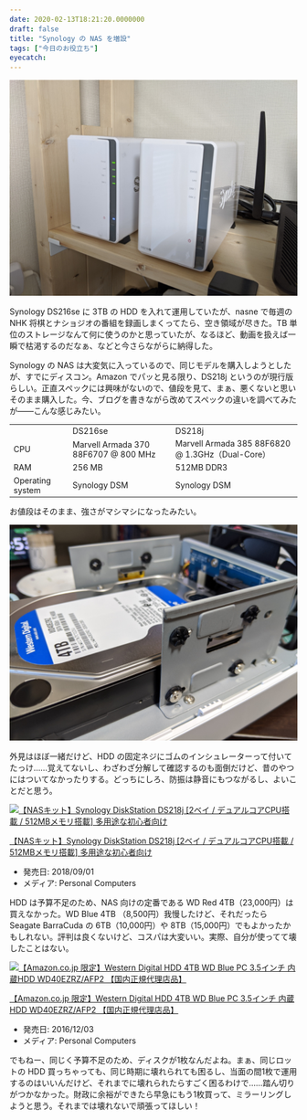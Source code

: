 ```yaml
---
date: 2020-02-13T18:21:20.0000000
draft: false
title: "Synology の NAS を増設"
tags: ["今日のお役立ち"]
eyecatch: 
---
```

<p><span itemscope itemtype="http://schema.org/Photograph"><img src="20200213180759.png" alt="f:id:daruyanagi:20200213180759p:plain" title="f:id:daruyanagi:20200213180759p:plain" class="hatena-fotolife" itemprop="image"></span></p><p>Synology DS216se に 3TB の HDD を入れて運用していたが、nasne で毎週の NHK 将棋とナショジオの番組を録画しまくってたら、空き領域が尽きた。TB 単位のストレージなんて何に使うのかと思っていたが、なるほど、動画を扱えば一瞬で枯渇するのだなぁ、などと今さらながらに納得した。</p><p>Synology の NAS は大変気に入っているので、同じモデルを購入しようとしたが、すでにディスコン。Amazon でパッと見る限り、DS218j というのが現行版らしい。正直スペックには興味がないので、値段を見て、まぁ、悪くないと思いそのまま購入した。今、ブログを書きながら改めてスペックの違いを調べてみたが――こんな感じみたい。</p>

<table>
<tr>
<td></td>
<td>DS216se</td>
<td>DS218j </td>
</tr>
<tr>
<td>CPU</td>
<td>Marvell Armada 370 88F6707 @ 800 MHz</td>
<td>Marvell Armada 385 88F6820 @ 1.3GHz（Dual-Core）</td>
</tr>
<tr>
<td>RAM</td>
<td>256 MB</td>
<td>512MB DDR3</td>
</tr>
<tr>
<td>Operating system</td>
<td>Synology DSM</td>
<td>Synology DSM</td>
</tr>
</table><p>お値段はそのまま、強さがマシマシになったみたい。</p><p><span itemscope itemtype="http://schema.org/Photograph"><img src="20200213180908.png" alt="f:id:daruyanagi:20200213180908p:plain" title="f:id:daruyanagi:20200213180908p:plain" class="hatena-fotolife" itemprop="image"></span></p><p>外見はほぼ一緒だけど、HDD の固定ネジにゴムのインシュレーターって付いてたっけ……覚えてないし、わざわざ分解して確認するのも面倒だけど、昔のやつにはついてなかったりする。どっちにしろ、防振は静音にもつながるし、よいことだと思う。</p><p><div class="hatena-asin-detail"><a href="https://www.amazon.co.jp/exec/obidos/ASIN/B076G6YKWZ/bestylesnet-22/"><img src="https://images-fe.ssl-images-amazon.com/images/I/31IT-mK0FJL._SL160_.jpg" class="hatena-asin-detail-image" alt="【NASキット】Synology DiskStation DS218j [2ベイ /  デュアルコアCPU搭載 / 512MBメモリ搭載] 多用途な初心者向け" title="【NASキット】Synology DiskStation DS218j [2ベイ /  デュアルコアCPU搭載 / 512MBメモリ搭載] 多用途な初心者向け"></a><div class="hatena-asin-detail-info"><p class="hatena-asin-detail-title"><a href="https://www.amazon.co.jp/exec/obidos/ASIN/B076G6YKWZ/bestylesnet-22/">【NASキット】Synology DiskStation DS218j [2ベイ /  デュアルコアCPU搭載 / 512MBメモリ搭載] 多用途な初心者向け</a></p><ul><li><span class="hatena-asin-detail-label">発売日:</span> 2018/09/01</li><li><span class="hatena-asin-detail-label">メディア:</span> Personal Computers</li></ul></div><div class="hatena-asin-detail-foot"></div></div></p><p>HDD は予算不足のため、NAS 向けの定番である WD Red 4TB（23,000円）は買えなかった。WD Blue 4TB （8,500円）我慢したけど、それだったら Seagate BarraCuda の 6TB（10,000円）や 8TB（15,000円）でもよかったかもしれない。評判は良くないけど、コスパは大変いい。実際、自分が使ってて壊したことはない。</p><p><div class="hatena-asin-detail"><a href="https://www.amazon.co.jp/exec/obidos/ASIN/B01MRSPHIW/bestylesnet-22/"><img src="https://images-fe.ssl-images-amazon.com/images/I/51WXGepL1TL._SL160_.jpg" class="hatena-asin-detail-image" alt="【Amazon.co.jp 限定】Western Digital HDD 4TB WD Blue PC 3.5インチ 内蔵HDD WD40EZRZ/AFP2 【国内正規代理店品】" title="【Amazon.co.jp 限定】Western Digital HDD 4TB WD Blue PC 3.5インチ 内蔵HDD WD40EZRZ/AFP2 【国内正規代理店品】"></a><div class="hatena-asin-detail-info"><p class="hatena-asin-detail-title"><a href="https://www.amazon.co.jp/exec/obidos/ASIN/B01MRSPHIW/bestylesnet-22/">【Amazon.co.jp 限定】Western Digital HDD 4TB WD Blue PC 3.5インチ 内蔵HDD WD40EZRZ/AFP2 【国内正規代理店品】</a></p><ul><li><span class="hatena-asin-detail-label">発売日:</span> 2016/12/03</li><li><span class="hatena-asin-detail-label">メディア:</span> Personal Computers</li></ul></div><div class="hatena-asin-detail-foot"></div></div></p><p>でもねー、同じく予算不足のため、ディスクが1枚なんだよね。まぁ、同じロットの HDD 買っちゃっても、同じ時期に壊れられても困るし、当面の間1枚で運用するのはいいんだけど、それまでに壊れられたらすごく困るわけで……踏ん切りがつかなかった。財政に余裕ができたら早急にもう1枚買って、ミラーリングしようと思う。それまでは壊れないで頑張ってほしい！</p>
